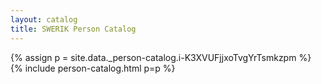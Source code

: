 ```yaml
---
layout: catalog
title: SWERIK Person Catalog
---
```

{% assign p = site.data._person-catalog.i-K3XVUFjjxoTvgYrTsmkzpm %}
{% include person-catalog.html p=p %}

